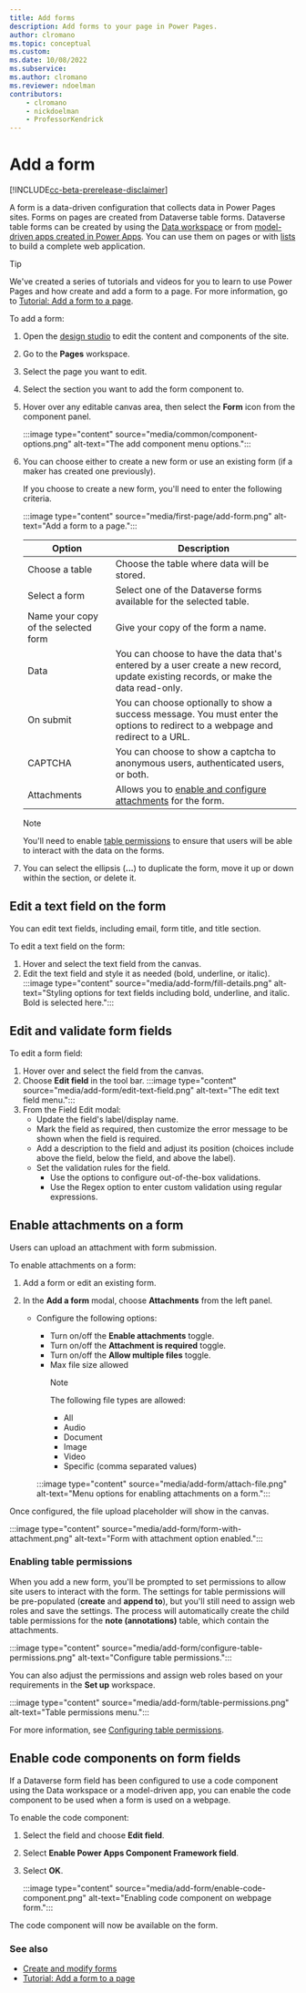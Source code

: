 ```yaml
---
title: Add forms
description: Add forms to your page in Power Pages.
author: clromano
ms.topic: conceptual
ms.custom: 
ms.date: 10/08/2022
ms.subservice:
ms.author: clromano
ms.reviewer: ndoelman
contributors:
    - clromano
    - nickdoelman
    - ProfessorKendrick
---
```


# Add a form

[!INCLUDE[cc-beta-prerelease-disclaimer](../includes/cc-beta-prerelease-disclaimer.md)]

A form is a data-driven configuration that collects data in Power Pages sites. Forms on pages are created from Dataverse table forms. Dataverse table forms can be created by using the [Data workspace](use-data-workspace.md) or from [model-driven apps created in Power Apps](/power-apps/maker/model-driven-apps/form-designer-overview/). You can use them on pages or with [lists](add-list.md) to build a complete web application.

> [!TIP]
> We've created a series of tutorials and videos for you to learn to use Power Pages and how create and add a form to a page. For more information, go to [Tutorial: Add a form to a page](tutorial-add-form-to-page.md).

To add a form:

1. Open the [design studio](use-design-studio.md) to edit the content and components of the site.

1. Go to the **Pages** workspace.

1. Select the page you want to edit.

1. Select the section you want to add the form component to.

1. Hover over any editable canvas area, then select the **Form** icon from the component panel.

    :::image type="content" source="media/common/component-options.png" alt-text="The add component menu options.":::

1. You can choose either to create a new form or use an existing form (if a maker has created one previously).

   If you choose to create a new form, you'll need to enter the following criteria.
  
    :::image type="content" source="media/first-page/add-form.png" alt-text="Add a form to a page.":::

    | Option | Description |
    | ----------- | ----------- |
    | Choose a table | Choose the table where data will be stored. |
    | Select a form | Select one of the Dataverse forms available for the selected table. |
    | Name your copy of the selected form| Give your copy of the form a name. |
    | Data | You can choose to have the data that's entered by a user create a new record, update existing records, or make the data read-only. |
    | On submit | You can choose optionally to show a success message. You must enter the options to redirect to a webpage and redirect to a URL. |
    | CAPTCHA | You can choose to show a captcha to anonymous users, authenticated users, or both. |
    | Attachments | Allows you to [enable and configure attachments](#enable-attachments-on-a-form) for the form. |

    > [!NOTE]
    > You'll need to enable [table permissions](../security/table-permissions.md) to ensure that users will be able to interact with the data on the forms.

1. You can select the ellipsis (**...**) to duplicate the form, move it up or down within the section, or delete it.

## Edit a text field on the form

You can edit text fields, including email, form title, and title section.

To edit a text field on the form:

1. Hover and select the text field from the canvas.
1. Edit the text field and style it as needed (bold, underline, or italic).
    :::image type="content" source="media/add-form/fill-details.png" alt-text="Styling options for text fields including bold, underline, and italic.  Bold is selected here.":::

## Edit and validate form fields

To edit a form field:

1. Hover over and select the field from the canvas.
1. Choose **Edit field** in the tool bar.
    :::image type="content" source="media/add-form/edit-text-field.png" alt-text="The edit text field menu.":::
1. From the Field Edit modal:
    - Update the field's label/display name.
    - Mark the field as required, then customize the error message to be shown when the field is required.
    - Add a description to the field and adjust its position (choices include above the field, below the field, and above the label).
    - Set the validation rules for the field.
        - Use the options to configure out-of-the-box validations.
        - Use the Regex option to enter custom validation using regular expressions.

## Enable attachments on a form

Users can upload an attachment with form submission.

To enable attachments on a form:

1. Add a form or edit an existing form.

1. In the **Add a form** modal, choose **Attachments** from the left panel. 

    - Configure the following options:

        - Turn on/off the **Enable attachments** toggle.
        - Turn on/off the **Attachment is required** toggle.
        - Turn on/off the **Allow multiple files** toggle.
        - Max file size allowed
            >[!NOTE] 
            > The following file types are allowed:
            >   - All
            >   - Audio
            >   - Document
            >   - Image
            >   - Video
            >   - Specific (comma separated values)
    
        :::image type="content" source="media/add-form/attach-file.png" alt-text="Menu options for enabling attachments on a form.":::

Once configured, the file upload placeholder will show in the canvas. 

:::image type="content" source="media/add-form/form-with-attachment.png" alt-text="Form with attachment option enabled.":::

### Enabling table permissions

When you add a new form, you'll be prompted to set permissions to allow site users to interact with the form. The settings for table permissions will be pre-populated (**create** and **append to**), but you'll still need to assign web roles and save the settings. The process will automatically create the child table permissions for the **note (annotations)** table, which contain the attachments.

:::image type="content" source="media/add-form/configure-table-permissions.png" alt-text="Configure table permissions.":::

You can also adjust the permissions and assign web roles based on your requirements in the **Set up** workspace.

:::image type="content" source="media/add-form/table-permissions.png" alt-text="Table permissions menu.":::

For more information, see [Configuring table permissions](../security/table-permissions.md).

## Enable code components on form fields

If a Dataverse form field has been configured to use a code component using the Data workspace or a model-driven app, you can enable the code component to be used when a form is used on a webpage.

To enable the code component:

1. Select the field and choose **Edit field**.

1. Select **Enable Power Apps Component Framework field**.

1. Select **OK**.

    :::image type="content" source="media/add-form/enable-code-component.png" alt-text="Enabling code component on webpage form.":::

The code component will now be available on the form.

### See also

- [Create and modify forms](../configure/data-workspace-forms.md)
- [Tutorial: Add a form to a page](tutorial-add-form-to-page.md)